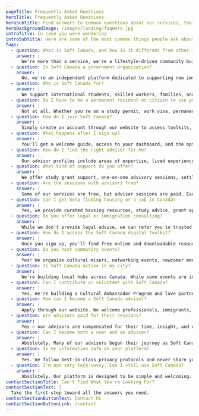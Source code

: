 ```yaml
---
pageTitle: Frequently Asked Questions
heroTitle: Frequently Asked Questions
heroSubtitle: Find answers to common questions about our services, tools, and resources. Still need help? Reach out to us directly!
heroBackgroundImage: /images/landing/faqHero.jpg
introTitle: In case you were wondering
introSubtitle: Here are some of the most common things people ask about us.
faqs:
  - question: What is Soft Canada, and how is it different from other immigration support services?
    answer: |
      We're more than a service, we're a lifestyle-driven community built to support newcomers in Canada. While others focus only on logistics, we combine practical help with warmth, aesthetics, and belonging.
  - question: Is Soft Canada a government organisation?
    answer: |
      No, we're an independent platform dedicated to supporting new immigrants through tailored services, community building, and trusted guidance.
  - question: Who is Soft Canada for?
    answer: |
      We support international students, skilled workers, families, and professionals, anyone transitioning into life in Canada and looking for help, connection, and a sense of home.
  - question: Do I have to be a permanent resident or citizen to use your services?
    answer: |
      Not at all. Whether you're on a study permit, work visa, permanent residency track, or just arrived, we're here to walk with you.
  - question: How do I join Soft Canada?
    answer: |
      Simply create an account through our website to access toolkits, book advisor sessions, attend events, and explore resources.
  - question: What happens after I sign up?
    answer: |
      You'll get a welcome guide, access to your dashboard, and the option to book a free discovery session with a Soft Advisor.
  - question: How do I find the right advisor for me?
    answer: |
      Our advisor profiles include areas of expertise, lived experience, and languages spoken. You can choose based on what feels most aligned with your needs.
  - question: What kind of support do you offer?
    answer: |
      We offer study grant support, one-on-one advisory sessions, settlement toolkits, community events, cultural orientation, job search guidance, housing support, and wellness referrals.
  - question: Are the sessions with advisors free?
    answer: |
      Some of our services are free, but advisor sessions are paid. Each advisor sets their rate, and you'll see pricing before booking.
  - question: Can I get help finding housing or a job in Canada?
    answer: |
      Yes, we provide curated housing resources, study advice, grant application and job search strategies tailored for newcomers.
  - question: Do you offer legal or immigration consulting?
    answer: |
      While we don't provide legal advice, we can refer you to trusted partners and advisors who specialize in immigration consulting and legal support.
  - question: How do I access the Soft Canada digital toolkit?
    answer: |
      Once you sign up, you'll find free online and downloadable resources covering Study, real estate, healthcare, banking, migration, housing, and more.
  - question: Do you host community events?
    answer: |
      Yes! We organize cultural mixers, networking events, newcomer meetups, and wellness circles to help you build real connections.
  - question: Is Soft Canada active in my city?
    answer: |
      We're building local hubs across Canada. While some events are in-person, many services are available online — no matter where you are.
  - question: Can I contribute or volunteer with Soft Canada?
    answer: |
      Yes. We're building a Cultural Ambassador Program and love partnering with people who want to give back or mentor others.
  - question: How can I become a Soft Canada advisor?
    answer: |
      Apply through our website. We welcome professionals, immigrants, and experts who want to share their wisdom and be paid for their time.
  - question: Are advisors paid for their sessions?
    answer: |
      Yes — our advisors are compensated for their time, insight, and experience. This ensures high-quality support and professional service.
  - question: Can I become both a user and an advisor?
    answer: |
      Absolutely. Many of our advisors began their journey as Soft Canada users. You're welcome to be both.
  - question: Is my information safe on your platform?
    answer: |
      Yes. We follow best-in-class privacy protocols and never share your personal information without your consent.
  - question: I'm not very tech-savvy. Can I still use Soft Canada?
    answer: |
      Absolutely. Our platform is designed to be simple and welcoming. And if you ever feel stuck, our team is just a message away.
contactSectionTitle: Can't Find What You're Looking For?
contactSectionText: |
  Take the first step toward all the answers you need.
contactSectionButtonText: Contact Us
contactSectionButtonLink: /contact
---
```

